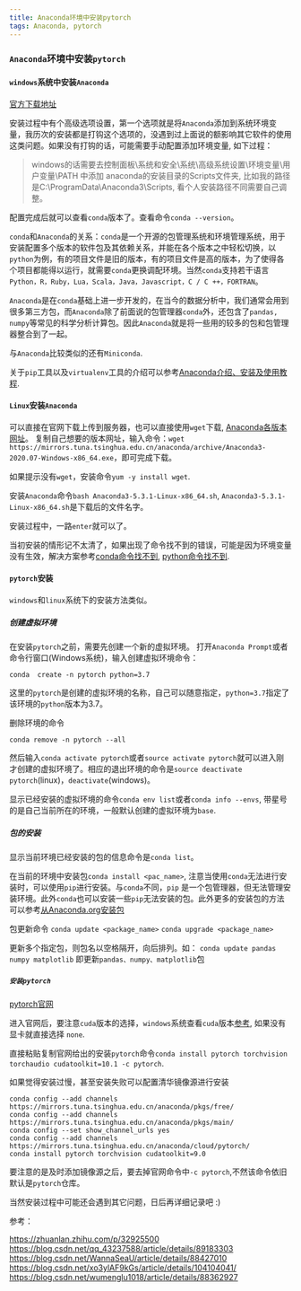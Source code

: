 ```yaml
---
title: Anaconda环境中安装pytorch
tags: Anaconda, pytorch
---
```


### `Anaconda`环境中安装`pytorch`

#### `windows`系统中安装`Anaconda`

[官方下载地址](https://www.anaconda.com/products/individual)

安装过程中有个高级选项设置，第一个选项就是将`Anaconda`添加到系统环境变量，我历次的安装都是打钩这个选项的，没遇到过上面说的额影响其它软件的使用这类问题。如果没有打钩的话，可能需要手动配置添加环境变量, 如下过程：

>windows的话需要去控制面板\系统和安全\系统\高级系统设置\环境变量\用户变量\PATH 中添加 anaconda的安装目录的Scripts文件夹, 比如我的路径是C:\ProgramData\Anaconda3\Scripts, 看个人安装路径不同需要自己调整。
  
配置完成后就可以查看`conda`版本了。查看命令`conda --version`。

`conda`和`Anaconda`的关系：`conda`是一个开源的包管理系统和环境管理系统，用于安装配置多个版本的软件包及其依赖关系，并能在各个版本之中轻松切换，以`python`为例，有的项目文件是旧的版本，有的项目文件是高的版本，为了使得各个项目都能得以运行，就需要`conda`更换调配环境。当然`conda`支持若干语言`Python，R，Ruby，Lua，Scala，Java，Javascript，C / C ++，FORTRAN`。

`Anaconda`是在`conda`基础上进一步开发的，在当今的数据分析中，我们通常会用到很多第三方包，而`Anaconda`除了前面说的包管理器`conda`外，还包含了`pandas, numpy`等常见的科学分析计算包。因此`Anaconda`就是将一些用的较多的包和包管理器整合到了一起。

与`Anaconda`比较类似的还有`Miniconda`.

关于`pip`工具以及`virtualenv`工具的介绍可以参考[Anaconda介绍、安装及使用教程](https://zhuanlan.zhihu.com/p/32925500).

#### `Linux`安装`Anaconda`

可以直接在官网下载上传到服务器，也可以直接使用`wget`下载, [Anaconda各版本网址](https://repo.anaconda.com/archive/)。
复制自己想要的版本网址，输入命令：`wget https://mirrors.tuna.tsinghua.edu.cn/anaconda/archive/Anaconda3-2020.07-Windows-x86_64.exe`，即可完成下载。

如果提示没有`wget`，安装命令`yum -y install wget`.

安装`Anaconda`命令`bash Anaconda3-5.3.1-Linux-x86_64.sh`, `Anaconda3-5.3.1-Linux-x86_64.sh`是下载后的文件名字。

安装过程中，一路`enter`就可以了。

当初安装的情形记不太清了，如果出现了命令找不到的错误，可能是因为环境变量没有生效，解决方案参考[conda命令找不到](https://blog.csdn.net/lwgkzl/article/details/89329383), [python命令找不到](https://blog.csdn.net/qq1483661204/article/details/78201451).


#### `pytorch`安装

`windows`和`linux`系统下的安装方法类似。

##### 创建虚拟环境 

在安装`pytorch`之前，需要先创建一个新的虚拟环境。
打开`Anaconda Prompt`或者命令行窗口(Windows系统)，输入创建虚拟环境命令：

`conda  create -n pytorch python=3.7`

这里的`pytorch`是创建的虚拟环境的名称，自己可以随意指定，`python=3.7`指定了该环境的`python`版本为3.7。

删除环境的命令

`conda remove -n pytorch --all`

然后输入`conda activate pytorch`或者`source activate pytorch`就可以进入刚才创建的虚拟环境了。相应的退出环境的命令是`source deactivate pytorch`(linux)，`deactivate`(windows)。

显示已经安装的虚拟环境的命令`conda env list`或者`conda info --envs`, 带星号的是自己当前所在的环境，一般默认创建的虚拟环境为`base`.

##### 包的安装

显示当前环境已经安装的包的信息命令是`conda list`。

在当前的环境中安装包`conda install <pac_name>`, 注意当使用`conda`无法进行安装时，可以使用`pip`进行安装。与`conda`不同，`pip` 是一个包管理器，但无法管理安装环境。此外`conda`也可以安装一些`pip`无法安装的包。此外更多的安装包的方法可以参考[从Anaconda.org安装包](https://zhuanlan.zhihu.com/p/32925500)

包更新命令
`conda update <package_name>`
`conda upgrade <package_name>`

更新多个指定包，则包名以空格隔开，向后排列。如： `conda update pandas numpy matplotlib` 即更新`pandas、numpy、matplotlib`包

##### `安装pytorch`

[pytorch官网](https://pytorch.org/)

进入官网后，要注意`cuda`版本的选择，`windows`系统查看`cuda`版本[参考](https://www.jianshu.com/p/d3b9419a0f89), 如果没有显卡就直接选择 `none`.

直接粘贴复制官网给出的安装`pytorch`命令`conda install pytorch torchvision torchaudio cudatoolkit=10.1 -c pytorch`.

如果觉得安装过慢，甚至安装失败可以配置清华镜像源进行安装

```
conda config --add channels https://mirrors.tuna.tsinghua.edu.cn/anaconda/pkgs/free/
conda config --add channels https://mirrors.tuna.tsinghua.edu.cn/anaconda/pkgs/main/
conda config --set show_channel_urls yes
conda config --add channels https://mirrors.tuna.tsinghua.edu.cn/anaconda/cloud/pytorch/
conda install pytorch torchvision cudatoolkit=9.0 
```
要注意的是及时添加镜像源之后，要去掉官网命令中`-c pytorch`,不然该命令依旧默认是`pytorch`仓库。

当然安装过程中可能还会遇到其它问题，日后再详细记录吧 :)




参考：

https://zhuanlan.zhihu.com/p/32925500<br>
https://blog.csdn.net/qq_43237588/article/details/89183303<br>
https://blog.csdn.net/WannaSeaU/article/details/88427010<br>
https://blog.csdn.net/xo3ylAF9kGs/article/details/104104041/<br>
https://blog.csdn.net/wumenglu1018/article/details/88362927<br>
